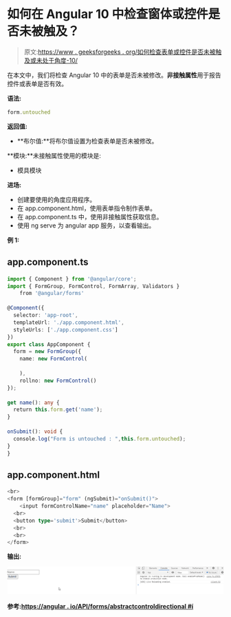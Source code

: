 # 如何在 Angular 10 中检查窗体或控件是否未被触及？

> 原文:[https://www . geeksforgeeks . org/如何检查表单或控件是否未被触及或未处于角度-10/](https://www.geeksforgeeks.org/how-to-check-whether-a-form-or-a-control-is-untouched-or-not-in-angular-10/)

在本文中，我们将检查 Angular 10 中的表单是否未被修改。**非接触属性**用于报告控件或表单是否有效。

**语法:**

```ts
form.untouched
```

**返回值:**

*   **布尔值:**将布尔值设置为检查表单是否未被修改。

**模块:**未接触属性使用的模块是:

*   模具模块

**进场:**

*   创建要使用的角度应用程序。
*   在 app.component.html，使用表单指令制作表单。
*   在 app.component.ts 中，使用非接触属性获取信息。
*   使用 ng serve 为 angular app 服务，以查看输出。

**例 1:**

## app.component.ts

```ts
import { Component } from '@angular/core';
import { FormGroup, FormControl, FormArray, Validators } 
    from '@angular/forms'

@Component({
  selector: 'app-root',
  templateUrl: './app.component.html',
  styleUrls: ['./app.component.css']
})
export class AppComponent {
  form = new FormGroup({
    name: new FormControl(

    ),
    rollno: new FormControl() 
});

get name(): any {
  return this.form.get('name');
}

onSubmit(): void {
  console.log("Form is untouched : ",this.form.untouched);
}
}
```

## app.component.html

```ts
<br>
<form [formGroup]="form" (ngSubmit)="onSubmit()">
    <input formControlName="name" placeholder="Name">
  <br>
  <button type='submit'>Submit</button>
  <br>
  <br>
</form>
```

**输出:**

![](img/8d80d765422b4c9e4904e80b391aa30e.png)

**参考:**[**https://angular . io/API/forms/abstractcontroldirectional #í**](https://angular.io/api/forms/AbstractControlDirective#untouched)